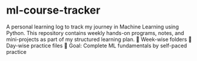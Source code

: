 # ml-course-tracker
A personal learning log to track my journey in Machine Learning using Python. This repository contains weekly hands-on programs, notes, and mini-projects as part of my structured learning plan.  🔸 Week-wise folders 🔸 Day-wise practice files 🔸 Goal: Complete ML fundamentals by self-paced practice
